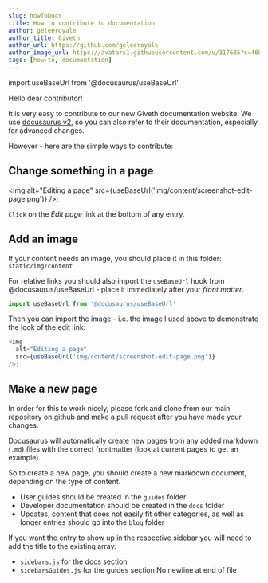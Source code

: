 ```yaml
---
slug: howToDocs    
title: How to contribute to documentation
author: geleeroyale
author_title: Giveth
author_url: https://github.com/geleeroyale
author_image_url: https://avatars1.githubusercontent.com/u/317685?s=460&u=cad937f322db29d6ade49956c8d7d289a583fa9c&v=4
tags: [how-to, documentation]
---
```


import useBaseUrl from '@docusaurus/useBaseUrl'

Hello dear contributor!

It is very easy to contribute to our new Giveth documentation website. We use [docusaurus v2](https://v2.docusaurus.io), so you can also refer to their documentation, especially for advanced changes.

However - here are the simple ways to contribute:

## Change something in a page

<img
  alt="Editing a page"
  src={useBaseUrl('img/content/screenshot-edit-page.png')}
/>;

`Click` on the *Edit page* link at the bottom of any entry.

## Add an image

If your content needs an image, you should place it in this folder: `static/img/content`

For relative links you should also import the `useBaseUrl` hook from @docusaurus/useBaseUrl - place it immediately after your *front matter*.

```js
import useBaseUrl from '@docusaurus/useBaseUrl'
```

Then you can import the image - i.e. the image I used above to demonstrate the look of the edit link:

```js
<img
  alt="Editing a page"
  src={useBaseUrl('img/content/screenshot-edit-page.png')}
/>;
```

## Make a new page

In order for this to work nicely, please fork and clone from our main repository on github and make a pull request after you have made your changes.

Docusaurus will automatically create new pages from any added markdown (`.md`) files with the correct frontmatter (look at current pages to get an example).

So to create a new page, you should create a new markdown document, depending on the type of content.

- User guides should be created in the `guides` folder
- Developer documentation should be created in the `docs` folder
- Updates, content that does not easily fit other categories, as well as longer entries should go into the `blog` folder

If you want the entry to show up in the respective sidebar you will need to add the title to the existing array:

- `sidebars.js` for the docs section
- `sidebarsGuides.js` for the guides section
 No newline at end of file

